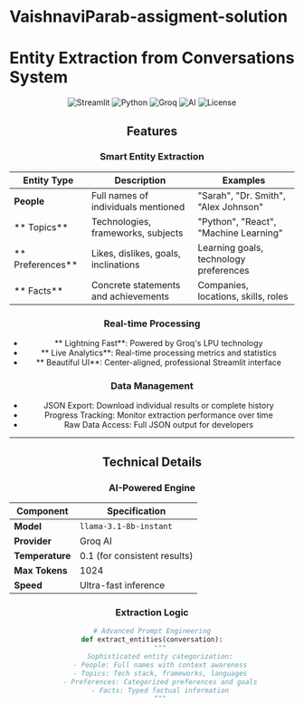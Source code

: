 # VaishnaviParab-assigment-solution
# Entity Extraction from Conversations System

<div align="center">

![Streamlit](https://img.shields.io/badge/Streamlit-FF4B4B?style=for-flat&logo=Streamlit&logoColor=white)
![Python](https://img.shields.io/badge/Python-3776AB?style=for-flat&logo=python&logoColor=white)
![Groq](https://img.shields.io/badge/Groq-00FF00?style=for-flat&logo=groq&logoColor=black)
![AI](https://img.shields.io/badge/AI-Powered-FF6B6B?style=for-flat)
![License](https://img.shields.io/badge/License-MIT-green?style=for-flat)







## Features

###  Smart Entity Extraction
| Entity Type | Description | Examples |
|-------------|-------------|----------|
| **People** | Full names of individuals mentioned | "Sarah", "Dr. Smith", "Alex Johnson" |
| ** Topics** | Technologies, frameworks, subjects | "Python", "React", "Machine Learning" |
| ** Preferences** | Likes, dislikes, goals, inclinations | Learning goals, technology preferences |
| ** Facts** | Concrete statements and achievements | Companies, locations, skills, roles |

### Real-time Processing
- ** Lightning Fast**: Powered by Groq's LPU technology
- ** Live Analytics**: Real-time processing metrics and statistics
- ** Beautiful UI**: Center-aligned, professional Streamlit interface

### Data Management
- JSON Export: Download individual results or complete history
- Progress Tracking: Monitor extraction performance over time
- Raw Data Access: Full JSON output for developers

---

## Technical Details

### AI-Powered Engine

<div align="center">

| Component | Specification |
|-----------|---------------|
| **Model** | `llama-3.1-8b-instant` |
| **Provider** | Groq AI |
| **Temperature** | 0.1 (for consistent results) |
| **Max Tokens** | 1024 |
| **Speed** | Ultra-fast inference |

</div>

###  Extraction Logic

```python
# Advanced Prompt Engineering
def extract_entities(conversation):
    """
    Sophisticated entity categorization:
    - People: Full names with context awareness
    - Topics: Tech stack, frameworks, languages
    - Preferences: Categorized preferences and goals
    - Facts: Typed factual information
    """
